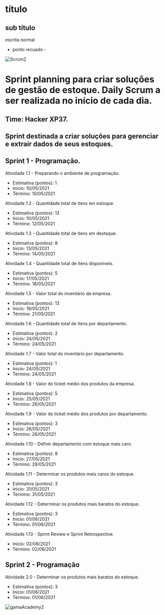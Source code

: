 # título #
## sub título ##
escrita normal
- ponto recuado -

![Scrum2](https://user-images.githubusercontent.com/81706654/117211622-a3085580-adcf-11eb-871f-724bf2af3e9d.png)

# Sprint planning para criar soluções de gestão de estoque. Daily Scrum a ser realizada no início de cada dia.

## Time: Hacker XP37.
## Sprint destinada a criar soluções para gerenciar e extrair dados de seus estoques.

## Sprint 1 - Programação.

Atividade 1.1 - Preparando o ambiente de programação.
- Estimativa (pontos): 1
- Início: 10/05/2021
- Término: 10/05/2021

Atividade 1.2 - Quantidade total de itens em estoque.
- Estimativa (pontos): 13
- Início: 10/05/2021
- Término: 12/05/2021

Atividade 1.3 - Quantidade total de itens em destaque.
- Estimativa (pontos): 8
- Início: 13/05/2021
- Término: 14/05/2021

Atividade 1.4 - Quantidade total de itens disponíveis.
- Estimativa (pontos): 5
- Início: 17/05/2021
- Término: 18/05/2021

Atividade 1.5 - Valor total do inventário da empresa.
- Estimativa (pontos): 13
- Inícío: 19/05/2021
- Término: 21/05/2021

Atividade 1.6 - Quantidade total de itens por departamento.
- Estimativa (pontos): 2
- Inícío: 24/05/2021
- Término: 24/05/2021

Atividade 1.7 - Valor total do inventário por departamento.
- Estimativa (pontos): 1
- Início: 24/05/2021
- Término: 24/05/2021

Atividade 1.8 - Valor do ticket médio dos produtos da empresa.
- Estimativa (pontos): 5
- Início: 25/05/2021
- Término: 26/05/2021

Atividade 1.9 - Valor do ticket médio dos produtos por departamento.
- Estimativa (pontos): 3
- Início: 26/05/2021
- Término: 26/05/2021

Atividade 1.10 - Definir departamento com estoque mais caro.
- Estimativa (pontos): 8
- Início: 27/05/2021
- Término: 28/05/2021

Atividade 1.11 - Determinar os produtos mais caros do estoque.
- Estimativa (pontos): 3
- Início: 31/05/2021
- Término: 31/05/2021

Atividade 1.12 - Determinar os produtos mais baratos do estoque.
- Estimativa (pontos): 3
- Início: 01/06/2021
- Término: 01/06/2021

Atividade 1.13 - Sprint Review e Sprint Retrospective.
- Início: 02/06/2021
- Término: 02/06/2021


## Sprint 2 - Programação

Atividade 2.0 - Determinar os produtos mais baratos do estoque.
- Estimativa (pontos): 3
- Início: 01/06/2021
- Término: 01/06/2021


![gamaAcademy2](https://user-images.githubusercontent.com/81706654/117211684-b74c5280-adcf-11eb-978d-ba9366759e6e.png)
